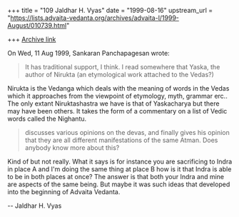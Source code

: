 +++
title = "109 Jaldhar H. Vyas"
date = "1999-08-16"
upstream_url = "https://lists.advaita-vedanta.org/archives/advaita-l/1999-August/010739.html"

+++
[Archive link](https://lists.advaita-vedanta.org/archives/advaita-l/1999-August/010739.html)

On Wed, 11 Aug 1999, Sankaran Panchapagesan wrote:

> It has traditional support, I think. I read somewhere that Yaska, the
> author of Nirukta (an etymological work attached to the Vedas?)

Nirukta is the Vedanga which deals with the meaning of words in the Vedas
which it approaches from the viewpoint of etymology, myth, grammar erc..
The only extant Niruktashastra we have is that of Yaskacharya but there
may have been others.  It takes the form of a commentary on a list of
Vedic words called the Nighantu.

>  discusses
> various opinions on the devas, and finally gives his opinion that they are
> all different manifestations of the same Atman. Does anybody know more
> about this?
>

Kind of but not really.  What it says is for instance you are sacrificing
to Indra in place A and I'm doing the same thing at place B how is it that
Indra is able to be in both places at once?  The answer is that both your
Indra and mine are aspects of the same being.  But maybe it was such ideas
that developed into the beginning of Advaita Vedanta.

--
Jaldhar H. Vyas <jaldhar at braincells.com>

